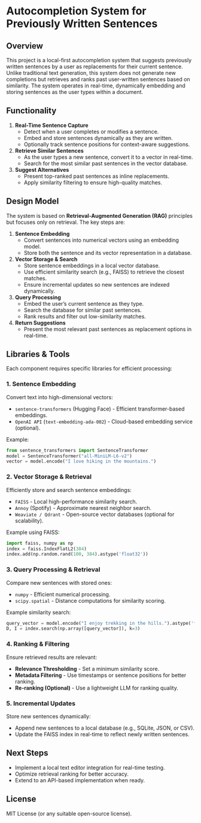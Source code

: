 # **Autocompletion System for Previously Written Sentences**

## **Overview**
This project is a local-first autocompletion system that suggests previously written sentences by a user as replacements for their current sentence. Unlike traditional text generation, this system does not generate new completions but retrieves and ranks past user-written sentences based on similarity. The system operates in real-time, dynamically embedding and storing sentences as the user types within a document.

## **Functionality**
1. **Real-Time Sentence Capture**  
   - Detect when a user completes or modifies a sentence.
   - Embed and store sentences dynamically as they are written.
   - Optionally track sentence positions for context-aware suggestions.
2. **Retrieve Similar Sentences**  
   - As the user types a new sentence, convert it to a vector in real-time.
   - Search for the most similar past sentences in the vector database.
3. **Suggest Alternatives**  
   - Present top-ranked past sentences as inline replacements.
   - Apply similarity filtering to ensure high-quality matches.

## **Design Model**
The system is based on **Retrieval-Augmented Generation (RAG)** principles but focuses only on retrieval. The key steps are:
1. **Sentence Embedding**
   - Convert sentences into numerical vectors using an embedding model.
   - Store both the sentence and its vector representation in a database.
2. **Vector Storage & Search**
   - Store sentence embeddings in a local vector database.
   - Use efficient similarity search (e.g., FAISS) to retrieve the closest matches.
   - Ensure incremental updates so new sentences are indexed dynamically.
3. **Query Processing**
   - Embed the user’s current sentence as they type.
   - Search the database for similar past sentences.
   - Rank results and filter out low-similarity matches.
4. **Return Suggestions**
   - Present the most relevant past sentences as replacement options in real-time.

## **Libraries & Tools**
Each component requires specific libraries for efficient processing:

### **1. Sentence Embedding**  
Convert text into high-dimensional vectors:
- `sentence-transformers` (Hugging Face) - Efficient transformer-based embeddings.
- `OpenAI API` (`text-embedding-ada-002`) - Cloud-based embedding service (optional).

Example:
```python
from sentence_transformers import SentenceTransformer
model = SentenceTransformer("all-MiniLM-L6-v2")
vector = model.encode("I love hiking in the mountains.")
```

### **2. Vector Storage & Retrieval**  
Efficiently store and search sentence embeddings:
- `FAISS` - Local high-performance similarity search.
- `Annoy` (Spotify) - Approximate nearest neighbor search.
- `Weaviate / Qdrant` - Open-source vector databases (optional for scalability).

Example using FAISS:
```python
import faiss, numpy as np
index = faiss.IndexFlatL2(384)
index.add(np.random.rand(100, 384).astype('float32'))
```

### **3. Query Processing & Retrieval**  
Compare new sentences with stored ones:
- `numpy` - Efficient numerical processing.
- `scipy.spatial` - Distance computations for similarity scoring.

Example similarity search:
```python
query_vector = model.encode("I enjoy trekking in the hills.").astype('float32')
D, I = index.search(np.array([query_vector]), k=3)
```

### **4. Ranking & Filtering**  
Ensure retrieved results are relevant:
- **Relevance Thresholding** - Set a minimum similarity score.
- **Metadata Filtering** - Use timestamps or sentence positions for better ranking.
- **Re-ranking (Optional)** - Use a lightweight LLM for ranking quality.

### **5. Incremental Updates**  
Store new sentences dynamically:
- Append new sentences to a local database (e.g., SQLite, JSON, or CSV).
- Update the FAISS index in real-time to reflect newly written sentences.

## **Next Steps**
- Implement a local text editor integration for real-time testing.
- Optimize retrieval ranking for better accuracy.
- Extend to an API-based implementation when ready.

## **License**
MIT License (or any suitable open-source license).

